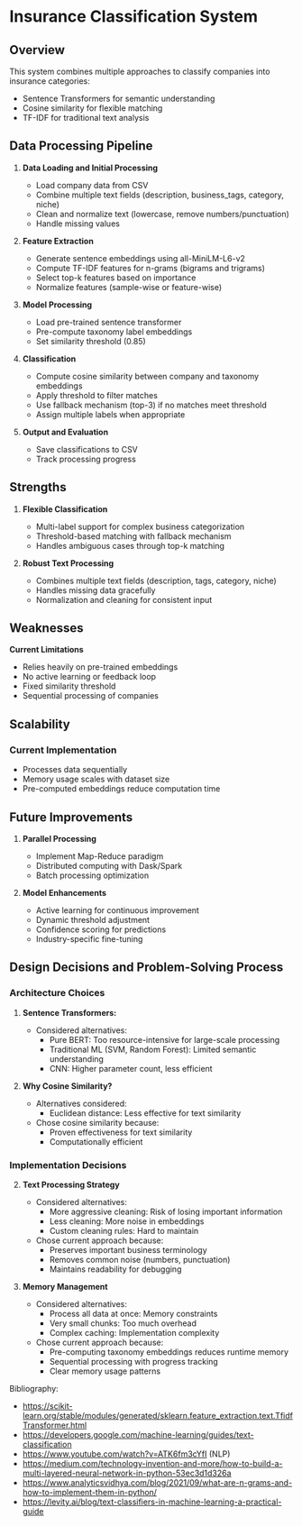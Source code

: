 # Insurance Classification System
## Overview

This system combines multiple approaches to classify companies into insurance categories:

- Sentence Transformers for semantic understanding
- Cosine similarity for flexible matching
- TF-IDF for traditional text analysis

## Data Processing Pipeline

1. **Data Loading and Initial Processing**
   - Load company data from CSV
   - Combine multiple text fields (description, business_tags, category, niche)
   - Clean and normalize text (lowercase, remove numbers/punctuation)
   - Handle missing values

2. **Feature Extraction**
   - Generate sentence embeddings using all-MiniLM-L6-v2
   - Compute TF-IDF features for n-grams (bigrams and trigrams)
   - Select top-k features based on importance
   - Normalize features (sample-wise or feature-wise)

3. **Model Processing**
   - Load pre-trained sentence transformer
   - Pre-compute taxonomy label embeddings
   - Set similarity threshold (0.85)

4. **Classification**
   - Compute cosine similarity between company and taxonomy embeddings
   - Apply threshold to filter matches
   - Use fallback mechanism (top-3) if no matches meet threshold
   - Assign multiple labels when appropriate

5. **Output and Evaluation**
   - Save classifications to CSV
   - Track processing progress

## Strengths

1. **Flexible Classification**
   - Multi-label support for complex business categorization
   - Threshold-based matching with fallback mechanism
   - Handles ambiguous cases through top-k matching

2. **Robust Text Processing**
   - Combines multiple text fields (description, tags, category, niche)
   - Handles missing data gracefully
   - Normalization and cleaning for consistent input

## Weaknesses

**Current Limitations**

   - Relies heavily on pre-trained embeddings
   - No active learning or feedback loop
   - Fixed similarity threshold
   - Sequential processing of companies

## Scalability

### Current Implementation
- Processes data sequentially
- Memory usage scales with dataset size
- Pre-computed embeddings reduce computation time

## Future Improvements

1. **Parallel Processing**
   - Implement Map-Reduce paradigm
   - Distributed computing with Dask/Spark
   - Batch processing optimization

2. **Model Enhancements**
   - Active learning for continuous improvement
   - Dynamic threshold adjustment
   - Confidence scoring for predictions
   - Industry-specific fine-tuning

## Design Decisions and Problem-Solving Process

### Architecture Choices

1. **Sentence Transformers:**
   - Considered alternatives:
     - Pure BERT: Too resource-intensive for large-scale processing
     - Traditional ML (SVM, Random Forest): Limited semantic understanding
     - CNN: Higher parameter count, less efficient


2. **Why Cosine Similarity?**
   - Alternatives considered:
     - Euclidean distance: Less effective for text similarity
   - Chose cosine similarity because:
     - Proven effectiveness for text similarity
     - Computationally efficient

### Implementation Decisions


2. **Text Processing Strategy**
   - Considered alternatives:
     - More aggressive cleaning: Risk of losing important information
     - Less cleaning: More noise in embeddings
     - Custom cleaning rules: Hard to maintain
   - Chose current approach because:
     - Preserves important business terminology
     - Removes common noise (numbers, punctuation)
     - Maintains readability for debugging

3. **Memory Management**
   - Considered alternatives:
     - Process all data at once: Memory constraints
     - Very small chunks: Too much overhead
     - Complex caching: Implementation complexity
   - Chose current approach because:
     - Pre-computing taxonomy embeddings reduces runtime memory
     - Sequential processing with progress tracking
     - Clear memory usage patterns


Bibliography:

- https://scikit-learn.org/stable/modules/generated/sklearn.feature_extraction.text.TfidfTransformer.html
- https://developers.google.com/machine-learning/guides/text-classification
- https://www.youtube.com/watch?v=ATK6fm3cYfI (NLP)
- https://medium.com/technology-invention-and-more/how-to-build-a-multi-layered-neural-network-in-python-53ec3d1d326a
- https://www.analyticsvidhya.com/blog/2021/09/what-are-n-grams-and-how-to-implement-them-in-python/
- https://levity.ai/blog/text-classifiers-in-machine-learning-a-practical-guide
